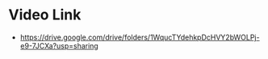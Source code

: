 # Video Link

- https://drive.google.com/drive/folders/1WqucTYdehkpDcHVY2bWOLPj-e9-7JCXa?usp=sharing
